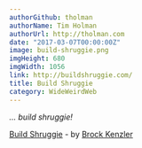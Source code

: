 ```yaml
---
authorGithub: tholman
authorName: Tim Holman
authorUrl: http://tholman.com
date: "2017-03-07T00:00:00Z"
image: build-shruggie.png
imgHeight: 680
imgWidth: 1056
link: http://buildshruggie.com/
title: Build Shruggie
category: WideWeirdWeb
---
```


_... build shruggie!_

[Build Shruggie](http://buildshruggie.com/) - by [Brock Kenzler](http://brockkenzler.com/)
